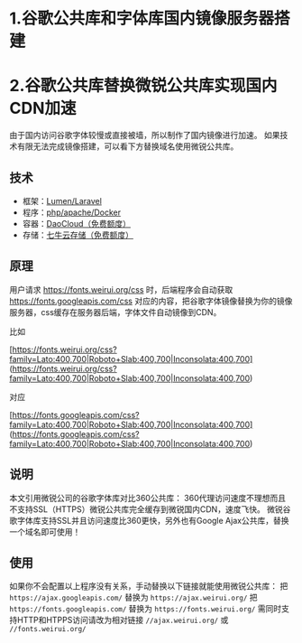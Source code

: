 
# 1.谷歌公共库和字体库国内镜像服务器搭建
# 2.谷歌公共库替换微锐公共库实现国内CDN加速

由于国内访问谷歌字体较慢或直接被墙，所以制作了国内镜像进行加速。
如果技术有限无法完成镜像搭建，可以看下方替换域名使用微锐公共库。

## 技术

 * 框架：[Lumen/Laravel](http://lumen.laravel.com/)
 * 程序：[php/apache/Docker](https://github.com/docker-library/docs/tree/master/php)
 * 容器：[DaoCloud（免费额度）](https://daocloud.io/)
 * 存储：[七牛云存储（免费额度）](https://portal.qiniu.com/signup?code=3lhfs5t7zawk2)

## 原理

用户请求 https://fonts.weirui.org/css 时，后端程序会自动获取 https://fonts.googleapis.com/css 对应的内容，把谷歌字体镜像替换为你的镜像服务器，css缓存在服务器后端，字体文件自动镜像到CDN。

比如

[https://fonts.weirui.org/css?family=Lato:400,700|Roboto+Slab:400,700|Inconsolata:400,700]
(https://fonts.weirui.org/css?family=Lato:400,700|Roboto+Slab:400,700|Inconsolata:400,700)

对应

[https://fonts.googleapis.com/css?family=Lato:400,700|Roboto+Slab:400,700|Inconsolata:400,700]
(https://fonts.googleapis.com/css?family=Lato:400,700|Roboto+Slab:400,700|Inconsolata:400,700)

## 说明

本文引用微锐公司的谷歌字体库对比360公共库：
360代理访问速度不理想而且不支持SSL（HTTPS）微锐公共库完全缓存到微锐国内CDN，速度飞快。
微锐谷歌字体库支持SSL并且访问速度比360更快，另外也有Google Ajax公共库，替换一个域名即可使用！

## 使用

如果你不会配置以上程序没有关系，手动替换以下链接就能使用微锐公共库：
把 `https://ajax.googleapis.com/` 替换为 `https://ajax.weirui.org/` 
把 `https://fonts.googleapis.com/` 替换为 `https://fonts.weirui.org/` 
需同时支持HTTP和HTPPS访问请改为相对链接 `//ajax.weirui.org/` 或 `//fonts.weirui.org/` 
